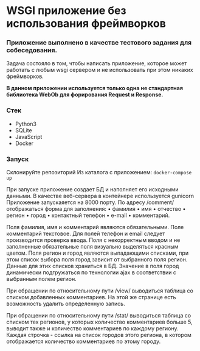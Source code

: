 # WSGI приложение без использования фреймворков
### Приложение выполнено в качестве тестового задания для собеседования.
Задача состояло в том, чтобы написать приложение, которое может работать с любым wsgi сервером и не использовать при этом никаких фреймворков.

__В данном приложении используется только одна не cтандартная библиотека **WebOb** для форирования **Request** и **Response**.__
### Стек
- Python3
- SQLite
- JavaScript
- Docker

### Запуск
Склонируйте репозиторий
Из каталога с приложением:
``` docker-compose up ```


При запуске приложение создает БД и наполняет его исходными данными.
В качестве веб-сервера в контейнере используется gunicorn
Приложение запускаяется на 8000 порту.
По адресу /comment/ отображаться форма для заполнения:
•	фамилия
•	имя
•	отчество
•	регион
•	город
•	контактный телефон
•	e-mail
•	комментарий.

Поля фамилия, имя и комментарий являются обязательными. Поле комментарий текстовое.
Для полей телефон и email следует производится проверка ввода. 
Поля с некорректным вводом и не заполненные обязательные поля визуально выделяться красным цветом.
Поля регион и город являются выпадающими списками, при этом список выбора поля город зависит от выбранного поля регион. 
Данные для этих списков храниться в БД. Значение в поля город динамически подгружаться по технологии ajax в соответствии с выбранным полем регион.

При обращении по относительному пути /view/ выводиться таблица со списком добавленных комментариев. 
На этой же странице есть возможность удалить определенную запись.

При обращении по относительному пути /stat/ выводиться таблица со списком тех регионов, у которых количество комментариев больше 5, 
выводит также и количество комментариев по каждому региону. Каждая строчка - ссылка на список городов этого региона, 
в котором отображается количество комментариев по этому городу.
